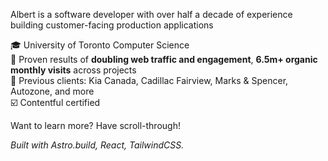 <p class="px-4 md:px-0">Albert is a software developer with over half a decade of experience building customer-facing production applications</p>

<p class="text-left text-lg md:text-xl lg:text-2xl px-8 md:px-0">
🎓 University of Toronto Computer Science <br /> 🚢 Proven results of <b>doubling web traffic and engagement</b>, <b>6.5m+ organic monthly visits</b> across projects <br /> 💼 Previous clients: Kia Canada, Cadillac Fairview, Marks & Spencer, Autozone, and more <br /> ☑️ Contentful certified
</p>

Want to learn more? Have scroll-through!

_Built with Astro.build, React, TailwindCSS._

